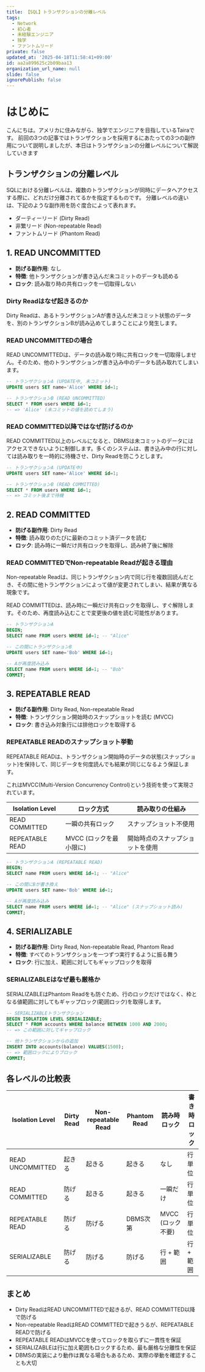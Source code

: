 ```yaml
---
title: 【SQL】トランザクションの分離レベル
tags:
  - Network
  - 初心者
  - 未経験エンジニア
  - 独学
  - ファントムリード
private: false
updated_at: '2025-04-18T11:58:41+09:00'
id: aa2a899625c2b09baa13
organization_url_name: null
slide: false
ignorePublish: false
---
```

# はじめに

こんにちは。アメリカに住みながら、独学でエンジニアを目指しているTairaです。
前回の3つの記事ではトランザクションを採用するにあたっての3つの副作用について説明しましたが、本日はトランザクションの分離レベルについて解説していきます

## トランザクションの分離レベル

SQLにおける分離レベルは、複数のトランザクションが同時にデータへアクセスする際に、どれだけ分離されてるかを指定するものです。
分離レベルの違いは、下記のような副作用を防ぐ度合によって表れます。

- ダーティーリード (Dirty Read)
- 非繁リード (Non-repeatable Read)
- ファントムリード (Phantom Read)


## 1. READ UNCOMMITTED

- **防げる副作用**: なし
- **特徴**: 他トランザクションが書き込んだ未コミットのデータも読める
- **ロック**: 読み取り時の共有ロックを一切取得しない

### Dirty Readはなぜ起きるのか

Dirty Readは、あるトランザクションAが書き込んだ未コミット状態のデータを、別のトランザクションBが読み込めてしまうことにより発生します。

### READ UNCOMMITTEDの場合

READ UNCOMMITTEDは、データの読み取り時に共有ロックを一切取得しません。そのため、他のトランザクションが書き込み中のデータも読み取れてしまいます。

```sql
-- トランザクションA (UPDATE中, 未コミット)
UPDATE users SET name='Alice' WHERE id=1;

-- トランザクションB (READ UNCOMMITTED)
SELECT * FROM users WHERE id=1;
-- => 'Alice' (未コミットの値を読めてしまう)
```

### READ COMMITTED以降ではなぜ防げるのか

READ COMMITTED以上のレベルになると、DBMSは未コミットのデータにはアクセスできないように制御します。多くのシステムは、書き込み中の行に対しては読み取りを一時的に待機させ、Dirty Readを防こうとします。

```sql
-- トランザクションA (UPDATE中)
UPDATE users SET name='Alice' WHERE id=1;

-- トランザクションB (READ COMMITTED)
SELECT * FROM users WHERE id=1;
-- => コミット後まで待機
```

## 2. READ COMMITTED

- **防げる副作用**: Dirty Read
- **特徴**: 読み取りのたびに最新のコミット済データを読む
- **ロック**: 読み時に一瞬だけ共有ロックを取得し、読み終了後に解除

### READ COMMITTEDでNon-repeatable Readが起きる理由

Non-repeatable Readは、同じトランザクション内で同じ行を複数回読んだとき、その間に他トランザクションによって値が変更されてしまい、結果が異なる現象です。

READ COMMITTEDは、読み時に一瞬だけ共有ロックを取得し、すぐ解除します。そのため、再度読み込むことで変更後の値を読む可能性があります。

```sql
-- トランザクションA
BEGIN;
SELECT name FROM users WHERE id=1; -- "Alice"

-- この間にトランザクションB
UPDATE users SET name='Bob' WHERE id=1;

-- Aが再度読み込み
SELECT name FROM users WHERE id=1; -- "Bob"
COMMIT;
```

## 3. REPEATABLE READ

- **防げる副作用**: Dirty Read, Non-repeatable Read
- **特徴**: トランザクション開始時のスナップショットを読む (MVCC)
- **ロック**: 書き込み対象行には排他ロックを取得する

### REPEATABLE READのスナップショット挙動

REPEATABLE READは、トランザクション開始時のデータの状態(スナップショット)を保持して、同じデータを何度読んでも結果が同じになるよう保証します。

これはMVCC(Multi-Version Concurrency Control)という技術を使って実現されています。

| Isolation Level | ロック方式           | 読み取りの仕組み         |
| --------------- | --------------- | ---------------- |
| READ COMMITTED  | 一瞬の共有ロック        | スナップショット不使用      |
| REPEATABLE READ | MVCC (ロックを最小限に) | 開始時点のスナップショットを使用 |

```sql
-- トランザクションA (REPEATABLE READ)
BEGIN;
SELECT name FROM users WHERE id=1; -- "Alice"

-- この間にBが書き換え
UPDATE users SET name='Bob' WHERE id=1;

-- Aが再度読み込み
SELECT name FROM users WHERE id=1; -- "Alice" (スナップショット読み)
COMMIT;
```

## 4. SERIALIZABLE

- **防げる副作用**: Dirty Read, Non-repeatable Read, Phantom Read
- **特徴**: すべてのトランザクションを一つずつ実行するように振る舞う
- **ロック**: 行に加え、範囲に対してもギャップロックを取得

### SERIALIZABLEはなぜ最も厳格か

SERIALIZABLEはPhantom Readをも防ぐため、行のロックだけではなく、枠となる値範囲に対してもギャップロック(範囲ロック)を取得します。

```sql
-- SERIALIZABLEトランザクション
BEGIN ISOLATION LEVEL SERIALIZABLE;
SELECT * FROM accounts WHERE balance BETWEEN 1000 AND 2000;
-- => この範囲に対してギャップロック

-- 他トランザクションからの追加
INSERT INTO accounts(balance) VALUES(1500);
-- => 範囲ロックによりブロック
COMMIT;
```


## 各レベルの比較表

| Isolation Level  | Dirty Read | Non-repeatable Read | Phantom Read | 読み時ロック       | 書き時ロック |
| ---------------- | ---------- | ------------------- | ------------ | ------------ | ------ |
| READ UNCOMMITTED | 起きる        | 起きる                 | 起きる          | なし           | 行単位    |
| READ COMMITTED   | 防げる        | 起きる                 | 起きる          | 一瞬だけ         | 行単位    |
| REPEATABLE READ  | 防げる        | 防げる                 | DBMS次第    | MVCC (ロック不要) | 行単位    |
| SERIALIZABLE     | 防げる        | 防げる                 | 防げる          | 行 + 範囲       | 行 + 範囲 |


## まとめ

- Dirty ReadはREAD UNCOMMITTEDで起きるが、READ COMMITTED以降で防げる
- Non-repeatable ReadはREAD COMMITTEDで起きうるが、REPEATABLE READで防げる
- REPEATABLE READはMVCCを使ってロックを取らずに一貫性を保証
- SERIALIZABLEは行に加え範囲もロックするため、最も厳格な分離性を保証
- DBMSの実装により動作は異なる場合もあるため、実際の挙動を確認することも大切

